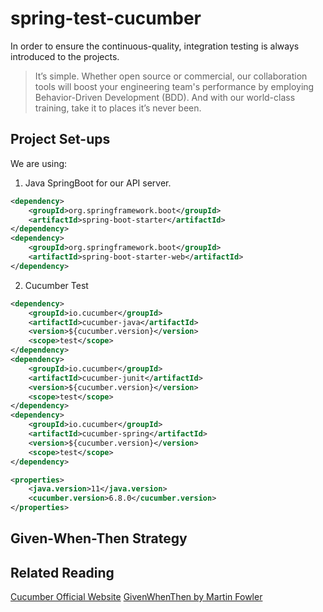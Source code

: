 # spring-test-cucumber

In order to ensure the continuous-quality, integration testing is always introduced to the projects.

> It’s simple. Whether open source or commercial, our collaboration tools will boost your engineering team's performance by employing Behavior-Driven Development (BDD). And with our world-class training, take it to places it’s never been. 

## Project Set-ups

We are using:
 
1. Java SpringBoot for our API server.

```xml
<dependency>
    <groupId>org.springframework.boot</groupId>
    <artifactId>spring-boot-starter</artifactId>
</dependency>
<dependency>
    <groupId>org.springframework.boot</groupId>
    <artifactId>spring-boot-starter-web</artifactId>
</dependency>
```
2. Cucumber Test
```xml
<dependency>
    <groupId>io.cucumber</groupId>
    <artifactId>cucumber-java</artifactId>
    <version>${cucumber.version}</version>
    <scope>test</scope>
</dependency>
<dependency>
    <groupId>io.cucumber</groupId>
    <artifactId>cucumber-junit</artifactId>
    <version>${cucumber.version}</version>
    <scope>test</scope>
</dependency>
<dependency>
    <groupId>io.cucumber</groupId>
    <artifactId>cucumber-spring</artifactId>
    <version>${cucumber.version}</version>
    <scope>test</scope>
</dependency>
```

```xml
<properties>
    <java.version>11</java.version>
    <cucumber.version>6.8.0</cucumber.version>
</properties>
```

## Given-When-Then Strategy


## Related Reading

[Cucumber Official Website](https://cucumber.io/)
[GivenWhenThen by Martin Fowler](https://martinfowler.com/bliki/GivenWhenThen.html)